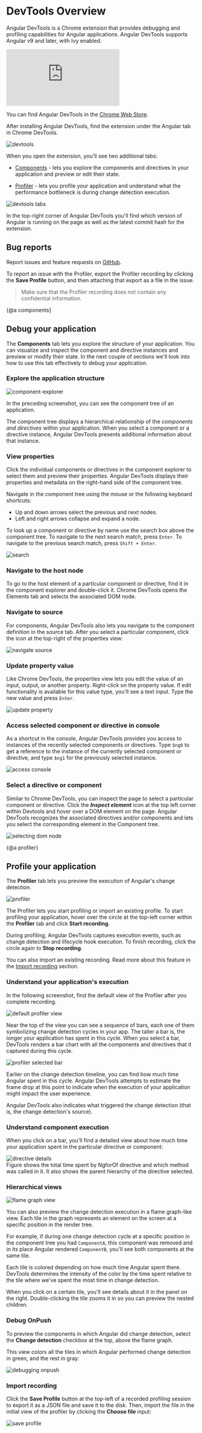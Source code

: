 # DevTools Overview

Angular DevTools is a Chrome extension that provides debugging and profiling capabilities for Angular applications. Angular DevTools supports Angular v9 and later, with Ivy enabled.

<div class="video-container">
  <iframe
  src="https://www.youtube.com/embed/bavWOHZM6zE"
  frameborder="0"
  allow="accelerometer; encrypted-media; gyroscope; picture-in-picture"
  allowfullscreen></iframe>
</div>

You can find Angular DevTools in the [Chrome Web Store](https://chrome.google.com/webstore/detail/angular-developer-tools/ienfalfjdbdpebioblfackkekamfmbnh).

After installing Angular DevTools, find the extension under the Angular tab in Chrome DevTools.

<div class="lightbox">
  <img src="generated/images/guide/devtools/devtools.png" alt="devtools">
</div>

When you open the extension, you'll see two additional tabs:

- [Components](#components) - lets you explore the components and directives in your application and preview or edit their state.

- [Profiler](#profiler) - lets you profile your application and understand what the performance bottleneck is during change detection execution.

<div class="lightbox">
  <img src="generated/images/guide/devtools/devtools-tabs.png" alt="devtools tabs">
</div>

In the top-right corner of Angular DevTools you'll find which version of Angular is running on the page as well as the latest commit hash for the extension.

## Bug reports

Report issues and feature requests on [GitHub](https://github.com/angular/angular/issues).

To report an issue with the Profiler, export the Profiler recording by clicking the **Save Profile** button, and then attaching that export as a file in the issue.

> Make sure that the Profiler recording does not contain any confidential information.

{@a components}

## Debug your application

The **Components** tab lets you explore the structure of your application. You can visualize and inspect the component and directive instances and preview or modify their state. In the next couple of sections we'll look into how to use this tab effectively to debug your application.

### Explore the application structure

<div class="lightbox">
  <img src="generated/images/guide/devtools/component-explorer.png" alt="component-explorer">
</div>

In the preceding screenshot, you can see the component tree of an application.

The component tree displays a hierarchical relationship of the *components and directives* within your application. When you select a component or a directive instance, Angular DevTools presents additional information about that instance.

### View properties

Click the individual components or directives in the component explorer to select them and preview their properties. Angular DevTools displays their properties and metadata on the right-hand side of the component tree.

Navigate in the component tree using the mouse or the following keyboard shortcuts:

- Up and down arrows select the previous and next nodes.
- Left and right arrows collapse and expand a node.

To look up a component or directive by name use the search box above the component tree. To navigate to the next search match, press `Enter`. To navigate to the previous search match, press `Shift + Enter`.

<div class="lightbox">
  <img src="generated/images/guide/devtools/search.png" alt="search">
</div>

### Navigate to the host node

To go to the host element of a particular component or directive, find it in the component explorer and double-click it. Chrome DevTools opens the Elements tab and selects the associated DOM node.

### Navigate to source

For components, Angular DevTools also lets you navigate to the component definition in the source tab. After you select a particular component, click the icon at the top-right of the properties view:

<div class="lightbox">
  <img src="generated/images/guide/devtools/navigate-source.png" alt="navigate source">
</div>

### Update property value

Like Chrome DevTools, the properties view lets you edit the value of an input, output, or another property. Right-click on the property value. If edit functionality is available for this value type, you'll see a text input. Type the new value and press `Enter`.

<div class="lightbox">
  <img src="generated/images/guide/devtools/update-property.png" alt="update property">
</div>

### Access selected component or directive in console

As a shortcut in the console, Angular DevTools provides you access to instances of the recently selected components or directives. Type `$ng0` to get a reference to the instance of the currently selected component or directive, and type `$ng1` for the previously selected instance.

<div class="lightbox">
  <img src="generated/images/guide/devtools/access-console.png" alt="access console">
</div>

### Select a directive or component

Similar to Chrome DevTools, you can inspect the page to select a particular component or directive. Click the ***Inspect element*** icon at the top left corner within Devtools and hover over a DOM element on the page. Angular DevTools recognizes the associated directives and/or components and lets you select the corresponding element in the Component tree.

<div class="lightbox">
  <img src="generated/images/guide/devtools/inspect-element.png" alt="selecting dom node">
</div>

{@a profiler}

## Profile your application

The **Profiler** tab lets you preview the execution of Angular's change detection.

<div class="lightbox">
  <img src="generated/images/guide/devtools/profiler.png" alt="profiler">
</div>

The Profiler lets you start profiling or import an existing profile. To start profiling your application, hover over the circle at the top-left corner within the **Profiler** tab and click **Start recording**.

During profiling, Angular DevTools captures execution events, such as change detection and lifecycle hook execution. To finish recording, click the circle again to **Stop recording**.

You can also import an existing recording. Read more about this feature in the [Import recording](#) section.

### Understand your application's execution

In the following screenshot, find the default view of the Profiler after you complete recording.

<div class="lightbox">
  <img src="generated/images/guide/devtools/default-profiler-view.png" alt="default profiler view">
</div>

Near the top of the view you can see a sequence of bars, each one of them symbolizing change detection cycles in your app. The taller a bar is, the longer your application has spent in this cycle. When you select a bar, DevTools renders a bar chart with all the components and directives that it captured during this cycle.

<div class="lightbox">
  <img src="generated/images/guide/devtools/profiler-selected-bar.png" alt="profiler selected bar">
</div>

Earlier on the change detection timeline, you can find how much time Angular spent in this cycle. Angular DevTools attempts to estimate the frame drop at this point to indicate when the execution of your application might impact the user experience.

Angular DevTools also indicates what triggered the change detection (that is, the change detection's source).

### Understand component execution

When you click on a bar, you'll find a detailed view about how much time your application spent in the particular directive or component:

<div class="lightbox">
  <img src="generated/images/guide/devtools/directive-details.png" alt="directive details">
</div>
Figure shows the total time spent by NgforOf directive and which method was called in it. It also shows the parent hierarchy of the directive selected.

### Hierarchical views

<div class="lightbox">
  <img src="generated/images/guide/devtools/flame-graph-view.png" alt="flame graph view">
</div>

You can also preview the change detection execution in a flame graph-like view. Each tile in the graph represents an element on the screen at a specific position in the render tree.

For example, if during one change detection cycle at a specific position in the component tree you had `ComponentA`, this component was removed and in its place Angular rendered `ComponentB`, you'll see both components at the same tile.

Each tile is colored depending on how much time Angular spent there. DevTools determines the intensity of the color by the time spent relative to the tile where we've spent the most time in change detection.

When you click on a certain tile, you'll see details about it in the panel on the right. Double-clicking the tile zooms it in so you can preview the nested children.

### Debug OnPush

To preview the components in which Angular did change detection, select the **Change detection** checkbox at the top, above the flame graph.

This view colors all the tiles in which Angular performed change detection in green, and the rest in gray:

<div class="lightbox">
  <img src="generated/images/guide/devtools/debugging-onpush.png" alt="debugging onpush">
</div>

### Import recording

Click the **Save Profile** button at the top-left of a recorded profiling session to export it as a JSON file and save it to the disk. Then, import the file in the initial view of the profiler by clicking the **Choose file** input:

<div class="lightbox">
  <img src="generated/images/guide/devtools/save-profile.png" alt="save profile">
</div>
